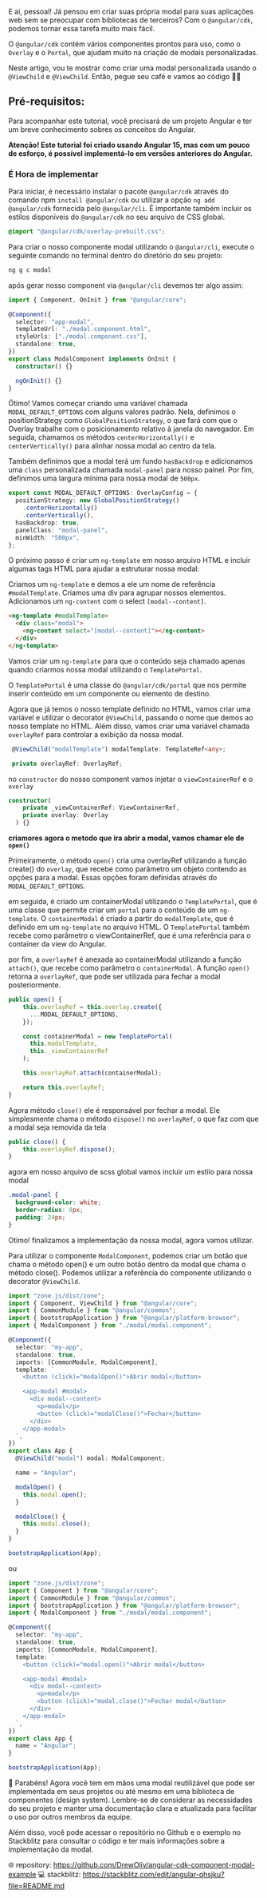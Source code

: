 E aí, pessoal! Já pensou em criar suas própria modal para suas aplicações web sem se preocupar com bibliotecas de terceiros? Com o `@angular/cdk`, podemos tornar essa tarefa muito mais fácil.

O `@angular/cdk` contém vários componentes prontos para uso, como o `Overlay` e o `Portal`, que ajudam muito na criação de modais personalizadas.

Neste artigo, vou te mostrar como criar uma modal personalizada usando o `@ViewChild` e `@ViewChild`. Então, pegue seu café e vamos ao código 👨‍💻

## Pré-requisitos:

Para acompanhar este tutorial, você precisará de um projeto Angular e ter um breve conhecimento sobres os conceitos do Angular.

**Atenção! Este tutorial foi criado usando Angular 15, mas com um pouco de esforço, é possível implementá-lo em versões anteriores do Angular.**

### É Hora de implementar

Para iniciar, é necessário instalar o pacote `@angular/cdk` através do comando npm `install @angular/cdk` ou utilizar a opção `ng add @angular/cdk` fornecida pelo `@angular/cli`. É importante também incluir os estilos disponíveis do `@angular/cdk` no seu arquivo de CSS global.

```css
@import "@angular/cdk/overlay-prebuilt.css";
```

Para criar o nosso componente modal utilizando o `@angular/cli`, execute o seguinte comando no terminal dentro do diretório do seu projeto:

```sh
ng g c modal
```

após gerar nosso component via `@angular/cli` devemos ter algo assim:

```ts
import { Component, OnInit } from "@angular/core";

@Component({
  selector: "app-modal",
  templateUrl: "./modal.component.html",
  styleUrls: ["./modal.component.css"],
  standalone: true,
})
export class ModalComponent implements OnInit {
  constructor() {}

  ngOnInit() {}
}
```

Ótimo! Vamos começar criando uma variável chamada `MODAL_DEFAULT_OPTIONS` com alguns valores padrão. Nela, definimos o positionStrategy como `GlobalPositionStrategy`, o que fará com que o Overlay trabalhe com o posicionamento relativo à janela do navegador. Em seguida, chamamos os métodos `centerHorizontally()` e `centerVertically()` para alinhar nossa modal ao centro da tela.

Também definimos que a modal terá um fundo `hasBackdrop` e adicionamos uma `class` personalizada chamada `modal-panel` para nosso painel. Por fim, definimos uma largura mínima para nossa modal de `500px`.

```ts
export const MODAL_DEFAULT_OPTIONS: OverlayConfig = {
  positionStrategy: new GlobalPositionStrategy()
    .centerHorizontally()
    .centerVertically(),
  hasBackdrop: true,
  panelClass: "modal-panel",
  minWidth: "500px",
};
```

O próximo passo é criar um `ng-template` em nosso arquivo HTML e incluir algumas tags HTML para ajudar a estruturar nossa modal:

Criamos um `ng-template` e demos a ele um nome de referência `#modalTemplate`.
Criamos uma div para agrupar nossos elementos.
Adicionamos um `ng-content` com o select `[modal--content]`.

```html
<ng-template #modalTemplate>
  <div class="modal">
    <ng-content select="[modal--content]"></ng-content>
  </div>
</ng-template>
```

Vamos criar um `ng-template` para que o conteúdo seja chamado apenas quando criarmos nossa modal utilizando o `TemplatePortal`.

O `TemplatePortal` é uma classe do `@angular/cdk/portal` que nos permite inserir conteúdo em um componente ou elemento de destino.

Agora que já temos o nosso template definido no HTML, vamos criar uma variável e utilizar o decorator `@ViewChild`, passando o nome que demos ao nosso template no HTML. Além disso, vamos criar uma variável chamada `overlayRef` para controlar a exibição da nossa modal.

```ts
 @ViewChild("modalTemplate") modalTemplate: TemplateRef<any>;

 private overlayRef: OverlayRef;
```

no `constructor` do nosso component vamos injetar o `viewContainerRef` e o `overlay`

```ts
constructor(
    private _viewContainerRef: ViewContainerRef,
    private overlay: Overlay
  ) {}
```

**criamores agora o metodo que ira abrir a modal, vamos chamar ele de `open()`**

Primeiramente, o método `open()` cria uma overlayRef utilizando a função create() do `overlay`, que recebe como parâmetro um objeto contendo as opções para a modal. Essas opções foram definidas através do `MODAL_DEFAULT_OPTIONS`.

em seguida, é criado um containerModal utilizando o `TemplatePortal`, que é uma classe que permite criar um `portal` para o conteúdo de um `ng-template`. O `containerModal` é criado a partir do `modalTemplate`, que é definido em um `ng-template` no arquivo HTML. O `TemplatePortal` também recebe como parâmetro o viewContainerRef, que é uma referência para o container da view do Angular.

por fim, a `overlayRef` é anexada ao containerModal utilizando a função `attach()`, que recebe como parâmetro o `containerModal`. A função `open()` retorna a `overlayRef`, que pode ser utilizada para fechar a modal posteriormente.

```ts
public open() {
    this.overlayRef = this.overlay.create({
      ...MODAL_DEFAULT_OPTIONS,
    });

    const containerModal = new TemplatePortal(
      this.modalTemplate,
      this._viewContainerRef
    );

    this.overlayRef.attach(containerModal);

    return this.overlayRef;
}
```

Agora método `close()` ele é responsável por fechar a modal. Ele simplesmente chama o método `dispose()` no `overlayRef`, o que faz com que a modal seja removida da tela

```ts
public close() {
    this.overlayRef.dispose();
}
```

agora em nosso arquivo de scss global vamos incluir um estilo para nossa modal

```css
.modal-panel {
  background-color: white;
  border-radius: 8px;
  padding: 24px;
}
```

Otimo! finalizamos a implementação da nossa modal, agora vamos utilizar.

Para utilizar o componente `ModalComponent`, podemos criar um botão que chama o método open() e um outro botão dentro da modal que chama o método close(). Podemos utilizar a referência do componente utilizando o decorator `@ViewChild`.

```ts
import "zone.js/dist/zone";
import { Component, ViewChild } from "@angular/core";
import { CommonModule } from "@angular/common";
import { bootstrapApplication } from "@angular/platform-browser";
import { ModalComponent } from "./modal/modal.component";

@Component({
  selector: "my-app",
  standalone: true,
  imports: [CommonModule, ModalComponent],
  template: `
    <button (click)="modalOpen()">Abrir modal</button>

    <app-modal #modal>
      <div modal--content>
        <p>modal</p>
        <button (click)="modalClose()">Fechar</button>
      </div>
    </app-modal>
  `,
})
export class App {
  @ViewChild("modal") modal: ModalComponent;

  name = "Angular";

  modalOpen() {
    this.modal.open();
  }

  modalClose() {
    this.modal.close();
  }
}

bootstrapApplication(App);
```

ou

```ts
import "zone.js/dist/zone";
import { Component } from "@angular/core";
import { CommonModule } from "@angular/common";
import { bootstrapApplication } from "@angular/platform-browser";
import { ModalComponent } from "./modal/modal.component";

@Component({
  selector: "my-app",
  standalone: true,
  imports: [CommonModule, ModalComponent],
  template: `
    <button (click)="modal.open()">Abrir modal</button>

    <app-modal #modal>
      <div modal--content>
        <p>modal</p>
        <button (click)="modal.close()">Fechar modal</button>
      </div>
    </app-modal>
  `,
})
export class App {
  name = "Angular";
}

bootstrapApplication(App);
```

🥳 Parabéns! Agora você tem em mãos uma modal reutilizável que pode ser implementada em seus projetos ou até mesmo em uma biblioteca de componentes (design system).
Lembre-se de considerar as necessidades do seu projeto e manter uma documentação clara e atualizada para facilitar o uso por outros membros da equipe.

Além disso, você pode acessar o repositório no Github e o exemplo no Stackblitz para consultar o código e ter mais informações sobre a implementação da modal.

🌐 repository: https://github.com/DrewOliv/angular-cdk-component-modal-example
💻 stackblitz: https://stackblitz.com/edit/angular-qhsjku?file=README.md
